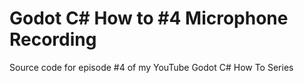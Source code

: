 # Godot C# How to #4 Microphone Recording

Source code for episode #4 of my YouTube Godot C# How To Series
